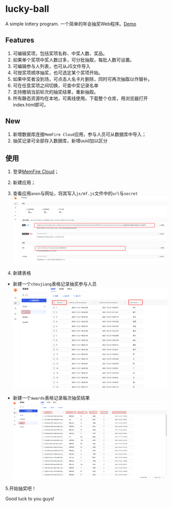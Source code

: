 # lucky-ball
A simple lottery program.
一个简单的年会抽奖Web程序。[Demo](http://luckyball.surge.sh/index.html)

## Features
1. 可编辑奖项，包括奖项名称、中奖人数、奖品。
2. 如果单个奖项中奖人数过多，可分批抽取，每批人数可设置。
3. 可编辑参与人列表，也可从JS文件导入
4. 可按奖项顺序抽奖，也可选定某个奖项开始。
5. 如果中奖者没到场，可点击人名卡片删除，同时可再次抽取以作替补。
6. 可在任意奖项之间切换，可查中奖记录名单
7. 支持撤销当前轮次的抽奖结果，重新抽取。
8. 所有静态资源均在本地，可离线使用。下载整个仓库，用浏览器打开index.html即可。

## New
1. 新增数据库连接`MemFire Cloud`应用，参与人员可从数据库中导入；
2. 抽奖记录可全部存入数据库，新增uuid加以区分

## 使用
1. 登录[MemFire Cloud](https://cloud.memfiredb.com/)；
2. 新建应用；
3. 查看应用`anon`与网址，将其写入`js/mf.js`文件中的`url`与`secret`
![mf](./img/mf.png)

4. 新建表格
* 新建一个`choujiang`表格记录抽奖参与人员
![cj](./img/cj.png)

* 新建一个`awards`表格记录每次抽奖结果
![result](./img/result.png)

5.开始抽奖吧！

Good luck to you guys!
